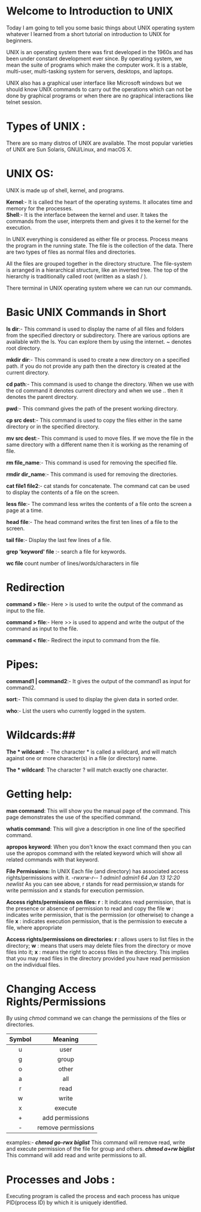 # Welcome to Introduction to UNIX 

  Today I am going to tell you some basic things about UNIX operating system whatever I learned from a short tutorial on introduction to UNIX for beginners.
  
  UNIX is an operating system there was first developed in the 1960s and has been under constant development ever since. By operating system, we mean the suite of programs which make the computer work. It is a stable, multi-user, multi-tasking system for servers, desktops, and laptops. 
  
  UNIX also has a graphical user interface like Microsoft windows but we should know UNIX commands to carry out the operations which can not be done by graphical programs or when there are no graphical interactions like telnet session.

# Types of UNIX :
  There are so many distros of UNIX are available. The most popular varieties of UNIX are Sun Solaris, GNU/Linux, and macOS X. 

# UNIX OS:
  UNIX is made up of shell, kernel, and programs.
  
 **Kernel**:- It is called the heart of the operating systems. It allocates time and memory for the processes.\
 **Shell**:-  It is the interface between the kernel and user. It takes the commands from the user, interprets them and gives it to the kernel for the execution.
  
  In UNIX everything is considered as either file or process.
  Process means the program in the running state.
  The file is the collection of the data.
  There are two types of files as normal files and directories.
  
  All the files are grouped together in the directory structure. The file-system is arranged in a hierarchical structure, like an inverted tree. The top of the hierarchy is traditionally called root (written as a slash / ).
  
  There terminal in UNIX operating system where we can run our commands.
  
# Basic UNIX Commands in Short
  **ls dir**:-
    This command is used to display the name of all files and folders from the specified directory or subdirectory.
There are various options are available with the ls. You can explore them by using the internet. ~ denotes root directory.

**mkdir dir**:-
    This command is used to create a new directory on a specified path. if you do not provide any path then the directory is created at the current directory.
    
**cd path**:-
    This command is used to change the directory. When we use with the cd command it denotes current directory and when we use .. then it denotes the parent directory.
    
**pwd**:-
    This command gives the path of the present working directory.
    
**cp src dest**:-
    This command is used to copy the files either in the same directory or in the specified directory.
    
**mv src dest**:-
    This command is used to move files. If we move the file in the same directory with a different name then it is working as the renaming of file.
    
**rm file_name**:-
    This command is used for removing the specified file.
    
**rmdir dir_name**:-
    This command is used for removing the directories.
    
**cat file1 file2**:-
    cat stands for concatenate. The command cat can be used to display the contents of a file on the screen.
    
**less file**:-
    The command less writes the contents of a file onto the screen a page at a time.
    
**head file**:-
    The head command writes the first ten lines of a file to the screen. 

 **tail  file**:-
     Display the last few lines of a file.
 
 **grep 'keyword' file** :-
    search a file for keywords. 

 **wc file** 
     count number of lines/words/characters in file

# Redirection
**command > file**:-
    Here > is used to write the output of the command as input to the file.

**command > file**:- 
    Here >> is used to append and write the output of the command as input to the file.

**command < file**:-
    Redirect the input to command from the file.

# Pipes: 
**command1 | command2**:-
    It gives the output of the  command1 as input for command2.

**sort**:-
    This command is used to display the given data in sorted order.

**who**:- 
    List the users who currently logged in the system.

# Wildcards:##
**The * wildcard**: -
    The character * is called a wildcard, and will match against one or more character(s) in a file (or directory) name.

**The * wildcard**:
    The character ? will match exactly one character.

# Getting help:
**man command**:
    This will show you the manual page of the command. This page demonstrates the use of the specified command.

**whatis command**:
    This will give a description in one line of the specified command.

**apropos keyword**:
   When you don't know the exact command then you can use the apropos command with the related keyword which will show all related commands with that keyword.
   
**File Permissions:**
    In UNIX Each file (and directory) has associated access rights/permissions with it. 
        *-rwxrw-r-- 1 admin1 admin1   64 Jan 13 12:20 newlist* 
    As you can see above, r stands for read permission,w stands for write permission and x stands for execution permission.
    
**Access rights/permissions on files:**
    **r** : It indicates read permission, that is the presence or absence of permission to read and copy the file
    **w** : indicates write permission, that is the permission (or otherwise) to change a file
    **x** : indicates execution permission, that is the permission to execute a file, where appropriate

**Access rights/permissions on directories:**
    **r** : allows users to list files in the directory;
    **w** : means that users may delete files from the directory or move files into it;
    **x** : means the right to access files in the directory. This implies that you may read files in the directory provided you have read permission on the individual files.
# Changing Access Rights/Permissions
   By using *chmod* command we can change the permissions of the files or directories.
   
| Symbol  | Meaning   |
|:-:|:-:|
| u  | user  |
|  g |  group |
|  o |  other |
| a  | all  |
| r  | read  |
| w  | write  |
|  x | execute  |
|  + | add permissions  |
| -  | remove permissions  |

examples:-
    __*chmod go-rwx biglist*__
        This command will remove read, write and execute permission of the file for group and others.
    __*chmod a+rw biglist*__
    This command will add read and write permissions to all.
# Processes and Jobs :
Executing program is called the process and each process has unique PID(process ID) by which it is uniquely identified.
